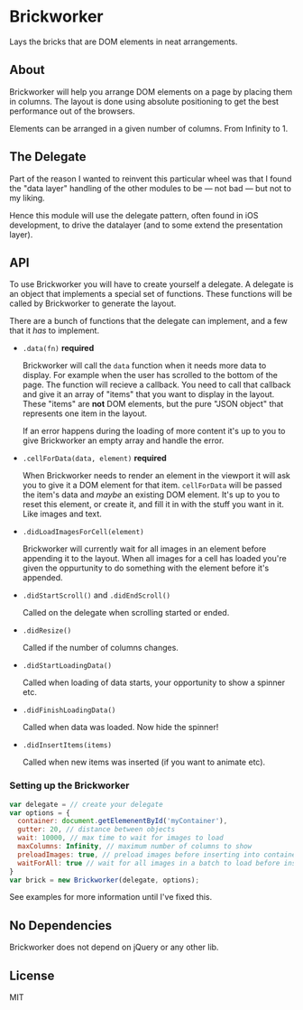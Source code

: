 # Brickworker

Lays the bricks that are DOM elements in neat arrangements.

## About

Brickworker will help you arrange DOM elements on a page by placing them in
columns. The layout is done using absolute positioning to get the best
performance out of the browsers.

Elements can be arranged in a given number of columns. From Infinity to 1.

## The Delegate

Part of the reason I wanted to reinvent this particular wheel was that I found
the "data layer" handling of the other modules to be — not bad — but not to my
liking.

Hence this module will use the delegate pattern, often found in iOS development,
to drive the datalayer (and to some extend the presentation layer).

## API

To use Brickworker you will have to create yourself a delegate. A delegate is
an object that implements a special set of functions. These functions will be
called by Brickworker to generate the layout.

There are a bunch of functions that the delegate can implement, and a few that
it _has_ to implement.

* `.data(fn)` **required**

  Brickworker will call the `data` function when it needs more data to display.
  For example when the user has scrolled to the bottom of the page. The function
  will recieve a callback. You need to call that callback and give it an array
  of "items" that you want to display in the layout. These "items" are **not**
  DOM elements, but the pure "JSON object" that represents one item in the
  layout.

  If an error happens during the loading of more content it's up to you to
  give Brickworker an empty array and handle the error.

* `.cellForData(data, element)` **required**

  When Brickworker needs to render an element in the viewport it will ask you
  to give it a DOM element for that item. `cellForData` will be passed the
  item's data and _maybe_ an existing DOM element. It's up to you to reset this
  element, or create it, and fill it in with the stuff you want in it. Like
  images and text.

* `.didLoadImagesForCell(element)`

  Brickworker will currently wait for all images in an element before appending
  it to the layout. When all images for a cell has loaded you're given the
  oppurtunity to do something with the element before it's appended.

* `.didStartScroll()` and `.didEndScroll()`

  Called on the delegate when scrolling started or ended.

* `.didResize()`

  Called if the number of columns changes.

* `.didStartLoadingData()`

  Called when loading of data starts, your opportunity to show a spinner etc.

* `.didFinishLoadingData()`

  Called when data was loaded. Now hide the spinner!

* `.didInsertItems(items)`

  Called when new items was inserted (if you want to animate etc).

### Setting up the Brickworker

```javascript
var delegate = // create your delegate
var options = {
  container: document.getElemenentById('myContainer'),
  gutter: 20, // distance between objects
  wait: 10000, // max time to wait for images to load
  maxColumns: Infinity, // maximum number of columns to show
  preloadImages: true, // preload images before inserting into container
  waitForAll: true // wait for all images in a batch to load before inserting
}
var brick = new Brickworker(delegate, options);
```

See examples for more information until I've fixed this.

## No Dependencies

Brickworker does not depend on jQuery or any other lib.

## License

MIT

